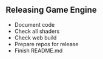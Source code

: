 
## Releasing Game Engine

* Document code
* Check all shaders
* Check web build
* Prepare repos for release
* Finish README.md
